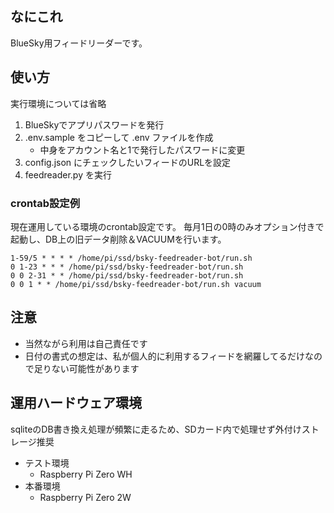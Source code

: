 ## なにこれ

BlueSky用フィードリーダーです。 

## 使い方

実行環境については省略

1. BlueSkyでアプリパスワードを発行 
2. .env.sample をコピーして .env ファイルを作成 
    - 中身をアカウント名と1で発行したパスワードに変更
3. config.json にチェックしたいフィードのURLを設定
4. feedreader.py を実行

### crontab設定例

現在運用している環境のcrontab設定です。
毎月1日の0時のみオプション付きで起動し、DB上の旧データ削除＆VACUUMを行います。

```
1-59/5 * * * * /home/pi/ssd/bsky-feedreader-bot/run.sh
0 1-23 * * * /home/pi/ssd/bsky-feedreader-bot/run.sh
0 0 2-31 * * /home/pi/ssd/bsky-feedreader-bot/run.sh
0 0 1 * * /home/pi/ssd/bsky-feedreader-bot/run.sh vacuum
```

## 注意

- 当然ながら利用は自己責任です
- 日付の書式の想定は、私が個人的に利用するフィードを網羅してるだけなので足りない可能性があります

## 運用ハードウェア環境

sqliteのDB書き換え処理が頻繁に走るため、SDカード内で処理せず外付けストレージ推奨

- テスト環境
    - Raspberry Pi Zero WH
- 本番環境
    - Raspberry Pi Zero 2W
